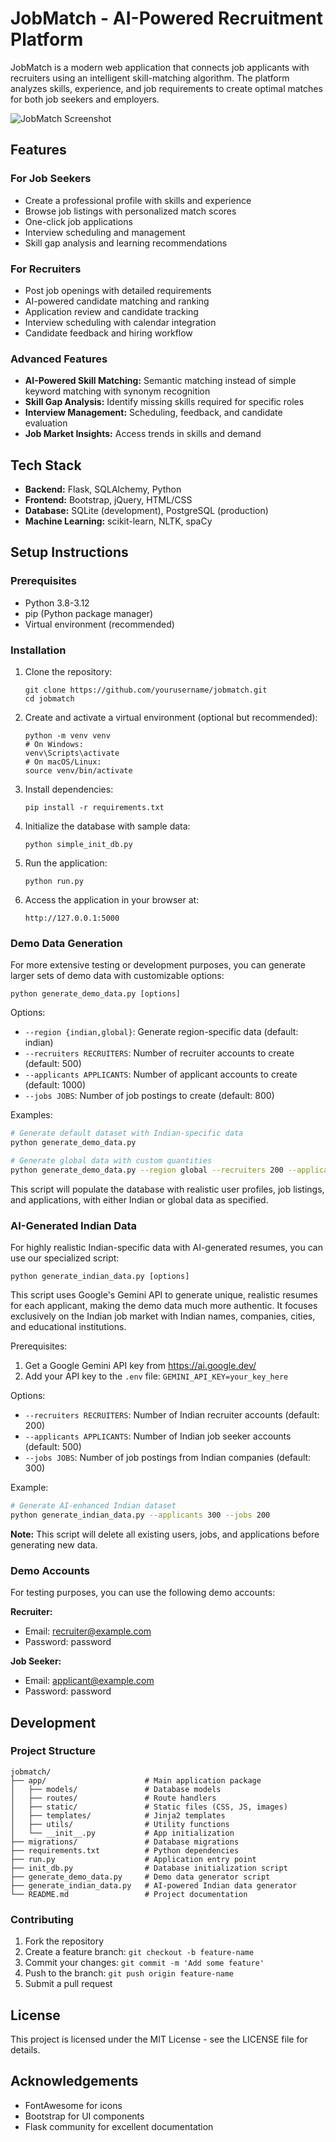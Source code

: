 # JobMatch - AI-Powered Recruitment Platform

JobMatch is a modern web application that connects job applicants with recruiters using an intelligent skill-matching algorithm. The platform analyzes skills, experience, and job requirements to create optimal matches for both job seekers and employers.

![JobMatch Screenshot](app/static/img/logo.png)

## Features

### For Job Seekers
- Create a professional profile with skills and experience
- Browse job listings with personalized match scores
- One-click job applications
- Interview scheduling and management
- Skill gap analysis and learning recommendations

### For Recruiters
- Post job openings with detailed requirements
- AI-powered candidate matching and ranking
- Application review and candidate tracking
- Interview scheduling with calendar integration
- Candidate feedback and hiring workflow

### Advanced Features
- **AI-Powered Skill Matching:** Semantic matching instead of simple keyword matching with synonym recognition
- **Skill Gap Analysis:** Identify missing skills required for specific roles
- **Interview Management:** Scheduling, feedback, and candidate evaluation
- **Job Market Insights:** Access trends in skills and demand

## Tech Stack
- **Backend:** Flask, SQLAlchemy, Python
- **Frontend:** Bootstrap, jQuery, HTML/CSS
- **Database:** SQLite (development), PostgreSQL (production)
- **Machine Learning:** scikit-learn, NLTK, spaCy

## Setup Instructions

### Prerequisites
- Python 3.8-3.12
- pip (Python package manager)
- Virtual environment (recommended)

### Installation

1. Clone the repository:
   ```
   git clone https://github.com/yourusername/jobmatch.git
   cd jobmatch
   ```

2. Create and activate a virtual environment (optional but recommended):
   ```
   python -m venv venv
   # On Windows:
   venv\Scripts\activate
   # On macOS/Linux:
   source venv/bin/activate
   ```

3. Install dependencies:
   ```
   pip install -r requirements.txt
   ```

4. Initialize the database with sample data:
   ```
   python simple_init_db.py
   ```

5. Run the application:
   ```
   python run.py
   ```

6. Access the application in your browser at:
   ```
   http://127.0.0.1:5000
   ```

### Demo Data Generation

For more extensive testing or development purposes, you can generate larger sets of demo data with customizable options:

```
python generate_demo_data.py [options]
```

Options:
- `--region {indian,global}`: Generate region-specific data (default: indian)
- `--recruiters RECRUITERS`: Number of recruiter accounts to create (default: 500)
- `--applicants APPLICANTS`: Number of applicant accounts to create (default: 1000)
- `--jobs JOBS`: Number of job postings to create (default: 800)

Examples:
```bash
# Generate default dataset with Indian-specific data
python generate_demo_data.py

# Generate global data with custom quantities
python generate_demo_data.py --region global --recruiters 200 --applicants 500 --jobs 400
```

This script will populate the database with realistic user profiles, job listings, and applications, with either Indian or global data as specified.

### AI-Generated Indian Data

For highly realistic Indian-specific data with AI-generated resumes, you can use our specialized script:

```
python generate_indian_data.py [options]
```

This script uses Google's Gemini API to generate unique, realistic resumes for each applicant, making the demo data much more authentic. It focuses exclusively on the Indian job market with Indian names, companies, cities, and educational institutions.

Prerequisites:
1. Get a Google Gemini API key from https://ai.google.dev/
2. Add your API key to the `.env` file: `GEMINI_API_KEY=your_key_here`

Options:
- `--recruiters RECRUITERS`: Number of Indian recruiter accounts (default: 200)
- `--applicants APPLICANTS`: Number of Indian job seeker accounts (default: 500)
- `--jobs JOBS`: Number of job postings from Indian companies (default: 300)

Example:
```bash
# Generate AI-enhanced Indian dataset
python generate_indian_data.py --applicants 300 --jobs 200
```

**Note:** This script will delete all existing users, jobs, and applications before generating new data.

### Demo Accounts

For testing purposes, you can use the following demo accounts:

**Recruiter:**
- Email: recruiter@example.com
- Password: password

**Job Seeker:**
- Email: applicant@example.com
- Password: password

## Development

### Project Structure
```
jobmatch/
├── app/                      # Main application package
│   ├── models/               # Database models
│   ├── routes/               # Route handlers
│   ├── static/               # Static files (CSS, JS, images)
│   ├── templates/            # Jinja2 templates
│   ├── utils/                # Utility functions
│   └── __init__.py           # App initialization
├── migrations/               # Database migrations
├── requirements.txt          # Python dependencies
├── run.py                    # Application entry point
├── init_db.py                # Database initialization script
├── generate_demo_data.py     # Demo data generator script
├── generate_indian_data.py   # AI-powered Indian data generator
└── README.md                 # Project documentation
```

### Contributing
1. Fork the repository
2. Create a feature branch: `git checkout -b feature-name`
3. Commit your changes: `git commit -m 'Add some feature'`
4. Push to the branch: `git push origin feature-name`
5. Submit a pull request

## License

This project is licensed under the MIT License - see the LICENSE file for details.

## Acknowledgements
- FontAwesome for icons
- Bootstrap for UI components
- Flask community for excellent documentation